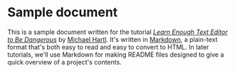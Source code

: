 # Sample document

This is a sample document written for the tutorial [*Learn Enough Text Editor to Be Dangerous*](https://www.learnenough.com/text-editor) by [Michael Hartl](https://www.michaelhartl.com/). It's written in [Markdown](https://daringfireball.net/projects/markdown/), a plain-text format that's both easy to read and easy to convert to HTML. In later tutorials, we'll use Markdown for making README files designed to give a quick overview of a project's contents.
